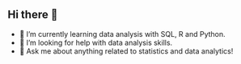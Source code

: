 ## Hi there 👋

- 🌱 I’m currently learning data analysis with SQL, R and Python.
- 🤔 I’m looking for help with data analysis skills.
- 💬 Ask me about anything related to statistics and data analytics!
<!--
**CHEN-XR01/CHEN-XR01** is a ✨ _special_ ✨ repository because its `README.md` (this file) appears on your GitHub profile.

Here are some ideas to get you started:

- 🔭 I’m currently working on ...

- 👯 I’m looking to collaborate on ...


- 📫 How to reach me: ...
- 😄 Pronouns: She/Her.
- ⚡ Fun fact: ...
-->
